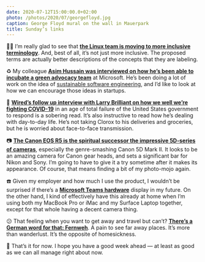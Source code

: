 ```yaml
---
date: 2020-07-12T15:00:00.0+02:00
photo: /photos/2020/07/georgefloyd.jpg
caption: George Floyd mural on the wall in Mauerpark
title: Sunday’s links
---
```



✊🏿 I’m really glad to see that **[the Linux team is moving to more inclusive terminology][1]**.  And, best of all, it’s not just more inclusive. The proposed terms are actually better descriptions of the concepts that they are labeling.

♻️ My colleague **[Asim Hussain was interviewed on how he’s been able to incubate a green advocacy team][2]** at Microsoft. He’s been doing a lot of work on the idea of [sustainable software engineering][3], and I’d like to look at how we can encourage those ideas in startups.

🦠 **[Wired’s follow up interview with Larry Brilliant on how we well we’re fighting COVID-19][4]** in an age of total failure of the United States government to respond is a sobering read. It’s also instructive to read how he’s dealing with day-to-day life. He’s not taking Clorox to his deliveries and groceries, but he is worried about face-to-face transmission.

📷 **[The Canon EOS R5 is the spiritual successor the impressive 5D-series of cameras][5]**, especially the genre-smashing Canon 5D Mark II. It looks to be an amazing camera for Canon gear heads, and sets a significant bar for Nikon and Sony. I’m going to have to give it a try sometime after it makes its appearance. Of course, that means finding a bit of my photo-mojo again. 

☎️ Given my employer and how much I use the product, I wouldn’t be surprised if there’s a **[Microsoft Teams hardware][6]** display in my future. On the other hand, I kind of effectively have this already at home when I’m using both my MacBook Pro or iMac and my Surface Laptop together, except for that whole having a decent camera thing.

😕 That feeling when you want to get away and travel but can’t? **[There’s a German word for that: Fernweh][7]**. A pain to see far away places. It’s more than wanderlust. It’s the opposite of homesickness. 

👋 That’s it for now. I hope you have a good week ahead — at least as good as we can all manage right about now. 

[1]:	https://www.zdnet.com/article/linux-team-approves-new-terminology-bans-terms-like-blacklist-and-slave/
[2]:	https://www.earthrise.school/writing/interview-asim-hussain
[3]:	https://principles.green/
[4]:	https://www.wired.com/story/larry-brilliant-on-how-well-are-we-fighting-covid-19/
[5]:	https://www.dpreview.com/articles/3236591186/hands-on-with-the-new-canon-eos-r5
[6]:	https://techcommunity.microsoft.com/t5/microsoft-teams-blog/introducing-microsoft-teams-displays/ba-p/1505437
[7]:	http://www.bbc.com/travel/story/20200323-the-travel-ache-you-cant-translate